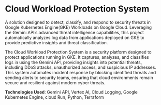 # Cloud Workload Protection System

A solution designed to detect, classify, and respond to security threats in Google Kubernetes Engine(GKE) Workloads on Google Cloud. Leveraging the Gemini API’s advanced threat intelligence capabilities, this project automatically analyzes log data from applications deployed on GKE to provide predictive insights and threat classification.


The Cloud Workload Protection System is a security platform designed to protect applications running in GKE. It captures, analyzes, and classifies logs in  using the Gemini API, providing insights into potential threats, including DDoS attacks, unauthorized access, and suspicious IP addresses. This system automates incident response by blocking identified threats and sending alerts to security teams, ensuring that cloud environments remain secure and resilient against modern cyber threats.

**Technologies Used**: Gemini API, Vertex AI, Cloud Logging, Google Kubernetes Engine, cloud Run, Python, Terraform
